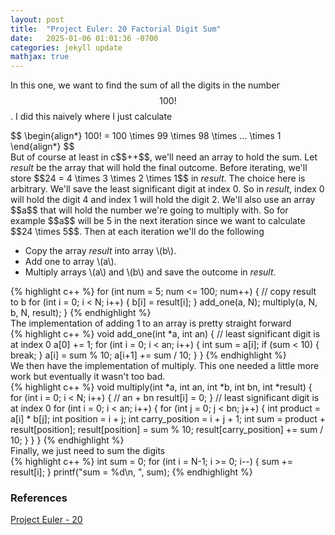 ```yaml
---
layout: post
title:  "Project Euler: 20 Factorial Digit Sum"
date:   2025-01-06 01:01:36 -0700
categories: jekyll update
mathjax: true
---
```

In this one, we want to find the sum of all the digits in the number $$100!$$. I did this naively where I just calculate 
<div>
	$$
	\begin{align*}
	 100! = 100 \times 99 \times 98 \times ... \times 1
	\end{align*}
	$$
</div>
But of course at least in c$$++$$, we'll need an array to hold the sum. Let <i>result</i> be the array that will hold the final outcome. Before iterating, we'll store $$24 = 4 \times 3 \times 2 \times 1$$ in <i>result</i>. The choice here is arbitrary. We'll save the least significant digit at index 0. So in <i>result</i>, index 0 will hold the digit 4 and index 1 will hold the digit 2. We'll also use an array $$a$$ that will hold the number we're going to multiply with. So for example $$a$$ will be 5 in the next iteration since we want to calculate $$24 \times 5$$. Then at each iteration we'll do the following
<ul>
	<li>Copy the array <i>result</i> into array \(b\).</li>
	<li>Add one to array \(a\).</li>
	<li>Multiply arrays \(a\) and \(b\) and save the outcome in <i>result</i>.</li>
</ul>
<!------------------------------------------------------------------------------------>
{% highlight c++ %}
for (int num = 5; num <= 100; num++) {
    // copy result to b
    for (int i = 0; i < N; i++) {
        b[i] = result[i];
    }
    add_one(a, N);
    multiply(a, N, b, N, result);
}
{% endhighlight %}
<!------------------------------------------------------------------------------------>
<br>
The implementation of adding 1 to an array is pretty straight forward
<br>
<!------------------------------------------------------------------------------------>
{% highlight c++ %}
void add_one(int *a, int an) {
    // least significant digit is at index 0
    a[0] += 1;
    for (int i = 0; i < an; i++) {
        int sum = a[i];
        if (sum < 10) {
            break;
        }
        a[i] = sum % 10;
        a[i+1] += sum / 10;
    }
}
{% endhighlight %}
<!------------------------------------------------------------------------------------>
<br>
We then have the implementation of multiply. This one needed a little more work but eventually it wasn't too bad.
<br>
<!------------------------------------------------------------------------------------>
{% highlight c++ %}
void multiply(int *a, int an, int *b, int bn, int *result) {
    for (int i = 0; i < N; i++) { // an + bn
        result[i] = 0;
    }
    // least significant digit is at index 0
    for (int i = 0; i < an; i++) {
        for (int j = 0; j < bn; j++) {
            int product = a[i] * b[j];
            int position = i + j;
            int carry_position = i + j + 1;
            int sum = product + result[position];
            result[position] = sum % 10;
            result[carry_position] += sum / 10;
        }
    }
}
{% endhighlight %}
<!------------------------------------------------------------------------------------>
<br>
Finally, we just need to sum the digits
<br>
<!------------------------------------------------------------------------------------>
{% highlight c++ %}
int sum = 0;
for (int i = N-1; i >= 0; i--) {
	sum += result[i];
}
printf("sum = %d\n, ", sum);
{% endhighlight %}
<br>
<!------------------------------------------------------------------------------------>
<h3>References</h3>
<a href="https://projecteuler.net/problem=20">Project Euler - 20</a>
<br>

